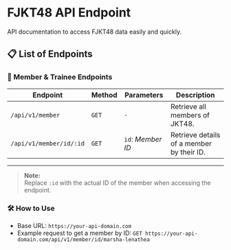 # FJKT48 API Endpoint

API documentation to access FJKT48 data easily and quickly.

## 📋 List of Endpoints

### 🎤 Member & Trainee Endpoints

| **Endpoint**            | **Method** | **Parameters**    | **Description**                           |
| ----------------------- | ---------- | ----------------- | ----------------------------------------- |
| `/api/v1/member`        | `GET`      | `-`               | Retrieve all members of JKT48.            |
| `/api/v1/member/id/:id` | `GET`      | `id`: _Member ID_ | Retrieve details of a member by their ID. |

---

> **Note:**  
> Replace `:id` with the actual ID of the member when accessing the endpoint.

### 🛠️ How to Use

- Base URL: `https://your-api-domain.com`
- Example request to get a member by ID: `GET https://your-api-domain.com/api/v1/member/id/marsha-lenathea`
